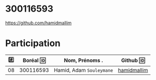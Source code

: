 # 300116593 

https://github.com/hamidmallim

# Participation

|:hash:| Boréal :id:| Nom, Prénoms .                     |  Github :id:                                          |
|------|------------|------------------------------------|-------------------------------------------------------|
|   08 |  300116593 | Hamid, Adam `Souleymane`           | [hamidmallim](https://github.com/hamidmallim)         |
